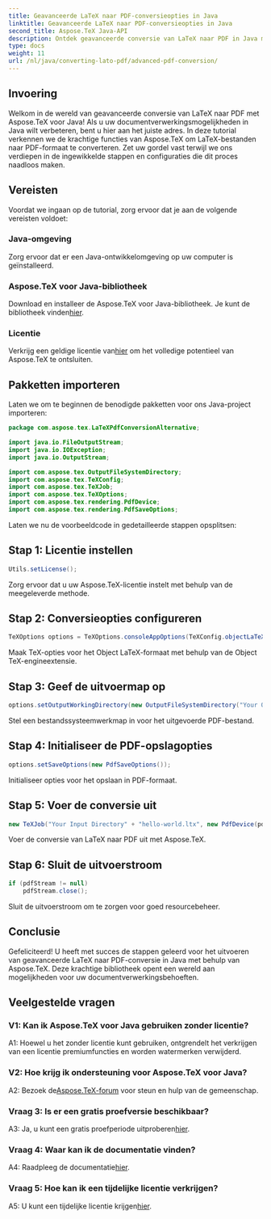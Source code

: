 ```yaml
---
title: Geavanceerde LaTeX naar PDF-conversieopties in Java
linktitle: Geavanceerde LaTeX naar PDF-conversieopties in Java
second_title: Aspose.TeX Java-API
description: Ontdek geavanceerde conversie van LaTeX naar PDF in Java met behulp van Aspose.TeX. Ontgrendel krachtige documentverwerking met stapsgewijze begeleiding.
type: docs
weight: 11
url: /nl/java/converting-lato-pdf/advanced-pdf-conversion/
---
```

## Invoering

Welkom in de wereld van geavanceerde conversie van LaTeX naar PDF met Aspose.TeX voor Java! Als u uw documentverwerkingsmogelijkheden in Java wilt verbeteren, bent u hier aan het juiste adres. In deze tutorial verkennen we de krachtige functies van Aspose.TeX om LaTeX-bestanden naar PDF-formaat te converteren. Zet uw gordel vast terwijl we ons verdiepen in de ingewikkelde stappen en configuraties die dit proces naadloos maken.

## Vereisten

Voordat we ingaan op de tutorial, zorg ervoor dat je aan de volgende vereisten voldoet:

### Java-omgeving
Zorg ervoor dat er een Java-ontwikkelomgeving op uw computer is geïnstalleerd.

### Aspose.TeX voor Java-bibliotheek
 Download en installeer de Aspose.TeX voor Java-bibliotheek. Je kunt de bibliotheek vinden[hier](https://releases.aspose.com/tex/java/).

### Licentie
Verkrijg een geldige licentie van[hier](https://purchase.aspose.com/buy) om het volledige potentieel van Aspose.TeX te ontsluiten.

## Pakketten importeren

Laten we om te beginnen de benodigde pakketten voor ons Java-project importeren:

```java
package com.aspose.tex.LaTeXPdfConversionAlternative;

import java.io.FileOutputStream;
import java.io.IOException;
import java.io.OutputStream;

import com.aspose.tex.OutputFileSystemDirectory;
import com.aspose.tex.TeXConfig;
import com.aspose.tex.TeXJob;
import com.aspose.tex.TeXOptions;
import com.aspose.tex.rendering.PdfDevice;
import com.aspose.tex.rendering.PdfSaveOptions;
```

Laten we nu de voorbeeldcode in gedetailleerde stappen opsplitsen:

## Stap 1: Licentie instellen

```java
Utils.setLicense();
```

Zorg ervoor dat u uw Aspose.TeX-licentie instelt met behulp van de meegeleverde methode.

## Stap 2: Conversieopties configureren

```java
TeXOptions options = TeXOptions.consoleAppOptions(TeXConfig.objectLaTeX());
```

Maak TeX-opties voor het Object LaTeX-formaat met behulp van de Object TeX-engineextensie.

## Stap 3: Geef de uitvoermap op

```java
options.setOutputWorkingDirectory(new OutputFileSystemDirectory("Your Output Directory"));
```

Stel een bestandssysteemwerkmap in voor het uitgevoerde PDF-bestand.

## Stap 4: Initialiseer de PDF-opslagopties

```java
options.setSaveOptions(new PdfSaveOptions());
```

Initialiseer opties voor het opslaan in PDF-formaat.

## Stap 5: Voer de conversie uit

```java
new TeXJob("Your Input Directory" + "hello-world.ltx", new PdfDevice(pdfStream), options).run();
```

Voer de conversie van LaTeX naar PDF uit met Aspose.TeX.

## Stap 6: Sluit de uitvoerstroom

```java
if (pdfStream != null)
    pdfStream.close();
```

Sluit de uitvoerstroom om te zorgen voor goed resourcebeheer.

## Conclusie

Gefeliciteerd! U heeft met succes de stappen geleerd voor het uitvoeren van geavanceerde LaTeX naar PDF-conversie in Java met behulp van Aspose.TeX. Deze krachtige bibliotheek opent een wereld aan mogelijkheden voor uw documentverwerkingsbehoeften.

## Veelgestelde vragen

### V1: Kan ik Aspose.TeX voor Java gebruiken zonder licentie?

A1: Hoewel u het zonder licentie kunt gebruiken, ontgrendelt het verkrijgen van een licentie premiumfuncties en worden watermerken verwijderd.

### V2: Hoe krijg ik ondersteuning voor Aspose.TeX voor Java?

 A2: Bezoek de[Aspose.TeX-forum](https://forum.aspose.com/c/tex/47) voor steun en hulp van de gemeenschap.

### Vraag 3: Is er een gratis proefversie beschikbaar?

 A3: Ja, u kunt een gratis proefperiode uitproberen[hier](https://releases.aspose.com/).

### Vraag 4: Waar kan ik de documentatie vinden?

 A4: Raadpleeg de documentatie[hier](https://reference.aspose.com/tex/java/).

### Vraag 5: Hoe kan ik een tijdelijke licentie verkrijgen?

 A5: U kunt een tijdelijke licentie krijgen[hier](https://purchase.aspose.com/temporary-license/).